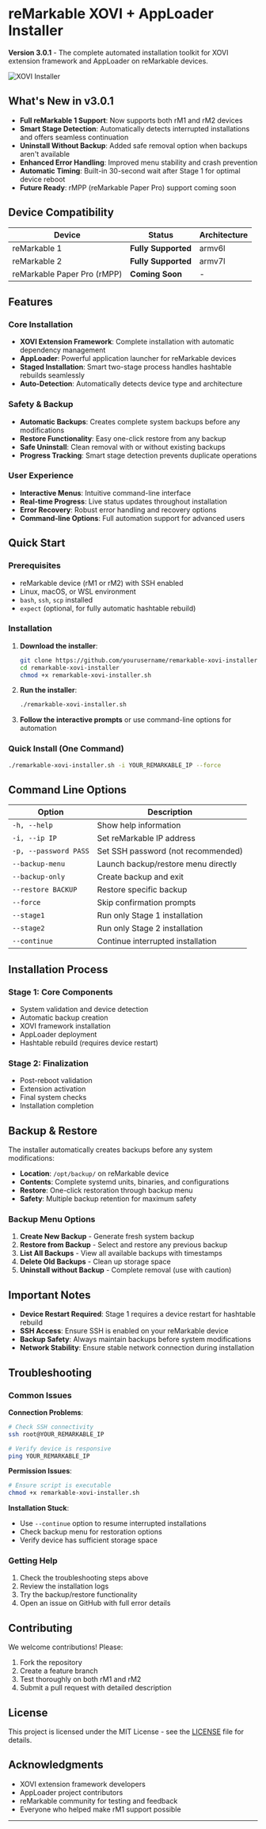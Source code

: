 # reMarkable XOVI + AppLoader Installer

**Version 3.0.1** - The complete automated installation toolkit for XOVI extension framework and AppLoader on reMarkable devices.

![XOVI Installer](image.png)

## What's New in v3.0.1

- **Full reMarkable 1 Support**: Now supports both rM1 and rM2 devices
- **Smart Stage Detection**: Automatically detects interrupted installations and offers seamless continuation
- **Uninstall Without Backup**: Added safe removal option when backups aren't available
- **Enhanced Error Handling**: Improved menu stability and crash prevention
- **Automatic Timing**: Built-in 30-second wait after Stage 1 for optimal device reboot
- **Future Ready**: rMPP (reMarkable Paper Pro) support coming soon

## Device Compatibility

| Device | Status | Architecture |
|--------|--------|--------------|
| reMarkable 1 | **Fully Supported** | armv6l |
| reMarkable 2 | **Fully Supported** | armv7l |
| reMarkable Paper Pro (rMPP) | **Coming Soon** | - |

## Features

### Core Installation
- **XOVI Extension Framework**: Complete installation with automatic dependency management
- **AppLoader**: Powerful application launcher for reMarkable devices
- **Staged Installation**: Smart two-stage process handles hashtable rebuilds seamlessly
- **Auto-Detection**: Automatically detects device type and architecture

### Safety & Backup
- **Automatic Backups**: Creates complete system backups before any modifications
- **Restore Functionality**: Easy one-click restore from any backup
- **Safe Uninstall**: Clean removal with or without existing backups
- **Progress Tracking**: Smart stage detection prevents duplicate operations

### User Experience
- **Interactive Menus**: Intuitive command-line interface
- **Real-time Progress**: Live status updates throughout installation
- **Error Recovery**: Robust error handling and recovery options
- **Command-line Options**: Full automation support for advanced users

## Quick Start

### Prerequisites
- reMarkable device (rM1 or rM2) with SSH enabled
- Linux, macOS, or WSL environment
- `bash`, `ssh`, `scp` installed
- `expect` (optional, for fully automatic hashtable rebuild)

### Installation

1. **Download the installer**:
   ```bash
   git clone https://github.com/yourusername/remarkable-xovi-installer.git
   cd remarkable-xovi-installer
   chmod +x remarkable-xovi-installer.sh
   ```

2. **Run the installer**:
   ```bash
   ./remarkable-xovi-installer.sh
   ```

3. **Follow the interactive prompts** or use command-line options for automation

### Quick Install (One Command)
```bash
./remarkable-xovi-installer.sh -i YOUR_REMARKABLE_IP --force
```

## Command Line Options

| Option | Description |
|--------|-------------|
| `-h, --help` | Show help information |
| `-i, --ip IP` | Set reMarkable IP address |
| `-p, --password PASS` | Set SSH password (not recommended) |
| `--backup-menu` | Launch backup/restore menu directly |
| `--backup-only` | Create backup and exit |
| `--restore BACKUP` | Restore specific backup |
| `--force` | Skip confirmation prompts |
| `--stage1` | Run only Stage 1 installation |
| `--stage2` | Run only Stage 2 installation |
| `--continue` | Continue interrupted installation |

## Installation Process

### Stage 1: Core Components
- System validation and device detection
- Automatic backup creation
- XOVI framework installation
- AppLoader deployment
- Hashtable rebuild (requires device restart)

### Stage 2: Finalization
- Post-reboot validation
- Extension activation
- Final system checks
- Installation completion

## Backup & Restore

The installer automatically creates backups before any system modifications:

- **Location**: `/opt/backup/` on reMarkable device
- **Contents**: Complete systemd units, binaries, and configurations
- **Restore**: One-click restoration through backup menu
- **Safety**: Multiple backup retention for maximum safety

### Backup Menu Options
1. **Create New Backup** - Generate fresh system backup
2. **Restore from Backup** - Select and restore any previous backup
3. **List All Backups** - View all available backups with timestamps
4. **Delete Old Backups** - Clean up storage space
5. **Uninstall without Backup** - Complete removal (use with caution)

## Important Notes

- **Device Restart Required**: Stage 1 requires a device restart for hashtable rebuild
- **SSH Access**: Ensure SSH is enabled on your reMarkable device
- **Backup Safety**: Always maintain backups before system modifications
- **Network Stability**: Ensure stable network connection during installation

## Troubleshooting

### Common Issues

**Connection Problems**:
```bash
# Check SSH connectivity
ssh root@YOUR_REMARKABLE_IP

# Verify device is responsive
ping YOUR_REMARKABLE_IP
```

**Permission Issues**:
```bash
# Ensure script is executable
chmod +x remarkable-xovi-installer.sh
```

**Installation Stuck**:
- Use `--continue` option to resume interrupted installations
- Check backup menu for restoration options
- Verify device has sufficient storage space

### Getting Help

1. Check the troubleshooting steps above
2. Review the installation logs
3. Try the backup/restore functionality
4. Open an issue on GitHub with full error details

## Contributing

We welcome contributions! Please:

1. Fork the repository
2. Create a feature branch
3. Test thoroughly on both rM1 and rM2
4. Submit a pull request with detailed description

## License

This project is licensed under the MIT License - see the [LICENSE](LICENSE) file for details.

## Acknowledgments

- XOVI extension framework developers
- AppLoader project contributors  
- reMarkable community for testing and feedback
- Everyone who helped make rM1 support possible

---
